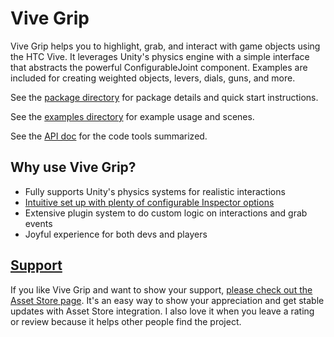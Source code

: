 # Vive Grip

Vive Grip helps you to highlight, grab, and interact with game objects using the HTC Vive. It leverages Unity's physics engine with a simple interface that abstracts the powerful ConfigurableJoint component. Examples are included for creating weighted objects, levers, dials, guns, and more.

See the [package directory](Assets/ViveGrip) for package details and quick start instructions.

See the [examples directory](Assets/ViveGrip/Examples) for example usage and scenes.

See the [API doc](Assets/ViveGrip/API.md) for the code tools summarized.

## Why use Vive Grip?

- Fully supports Unity's physics systems for realistic interactions
- [Intuitive set up with plenty of configurable Inspector options](https://www.youtube.com/watch?v=NyKWBeC_pSI)
- Extensive plugin system to do custom logic on interactions and grab events
- Joyful experience for both devs and players

## [Support](http://u3d.as/t55)

If you like Vive Grip and want to show your support, [please check out the Asset Store page](http://u3d.as/t55). It's an easy way to show your appreciation and get stable updates with Asset Store integration. I also love it when you leave a rating or review because it helps other people find the project.
